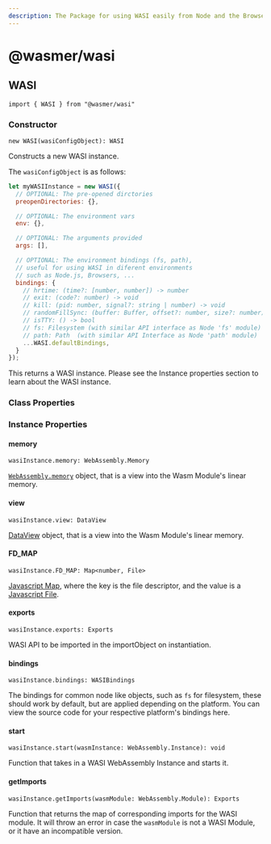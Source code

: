 ```yaml
---
description: The Package for using WASI easily from Node and the Browser
---
```


# @wasmer/wasi

## WASI

`import { WASI } from "@wasmer/wasi"`

### Constructor

`new WASI(wasiConfigObject): WASI`

Constructs a new WASI instance.

The `wasiConfigObject` is as follows:

```javascript
let myWASIInstance = new WASI({
  // OPTIONAL: The pre-opened dirctories
  preopenDirectories: {},

  // OPTIONAL: The environment vars
  env: {},

  // OPTIONAL: The arguments provided
  args: [],

  // OPTIONAL: The environment bindings (fs, path),
  // useful for using WASI in diferent environments
  // such as Node.js, Browsers, ...
  bindings: {
    // hrtime: (time?: [number, number]) -> number
    // exit: (code?: number) -> void
    // kill: (pid: number, signal?: string | number) -> void
    // randomFillSync: (buffer: Buffer, offset?: number, size?: number) -> Buffer
    // isTTY: () -> bool
    // fs: Filesystem (with similar API interface as Node 'fs' module)
    // path: Path  (with similar API Interface as Node 'path' module)
    ...WASI.defaultBindings,
  }
});
```

This returns a WASI instance. Please see the Instance properties section to learn about the WASI instance.

### Class Properties

### Instance Properties

#### memory

`wasiInstance.memory: WebAssembly.Memory`

[`WebAssembly.memory`](https://developer.mozilla.org/en-US/docs/Web/JavaScript/Reference/Global_Objects/WebAssembly/Memory) object, that is a view into the Wasm Module's linear memory.

#### view

`wasiInstance.view: DataView`

[DataView](https://developer.mozilla.org/en-US/docs/Web/JavaScript/Reference/Global_Objects/DataView) object, that is a view into the Wasm Module's linear memory.

#### FD\_MAP

`wasiInstance.FD_MAP: Map<number, File>`

[Javascript Map](https://developer.mozilla.org/en-US/docs/Web/JavaScript/Reference/Global_Objects/Map), where the key is the file descriptor, and the value is a [Javascript File](https://developer.mozilla.org/en-US/docs/Web/API/File).

#### exports

`wasiInstance.exports: Exports`

WASI API to be imported in the importObject on instantiation.

#### bindings

`wasiInstance.bindings: WASIBindings`

The bindings for common node like objects, such as `fs` for filesystem, these should work by default, but are applied depending on the platform. You can view the source code for your respective platform's bindings here.

#### start

`wasiInstance.start(wasmInstance: WebAssembly.Instance): void`

Function that takes in a WASI WebAssembly Instance and starts it.

#### getImports

`wasiInstance.getImports(wasmModule: WebAssembly.Module): Exports`

Function that returns the map of corresponding imports for the WASI module. It will throw an error in case the `wasmModule` is not a WASI Module, or it have an incompatible version.

